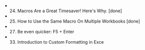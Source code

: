 - 24. Macros Are a Great Timesaver! Here's Why. [done]
- 25. How to Use the Same Macro On Multiple Workbooks [done]
- 27. Be even quicker: F5 + Enter
- 33. Introduction to Custom Formatting in Exce
